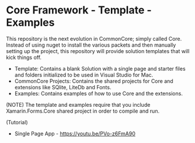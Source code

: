 # Core Framework - Template - Examples
This repository is the next evolution in CommonCore; simply called Core.  Instead of using nuget to install the various packets and then manually setting up the project, this repository will provide solution templates that will kick things off.

 - Template: Contains a blank Solution with a single page and starter files and folders initialized to be used in Visual Studio for Mac.  
 - CommonCore Projects: Contains the shared projects for Core and extensions like SQlite, LiteDb and Fonts. 
 - Examples: Contains examples of how to use Core and the extensions. 
 
 (NOTE)  The template and examples require that you include Xamarin.Forms.Core shared project in order to compile and run. 

 (Tutorial)
 - Single Page App  - https://youtu.be/PVo-z6FmA90

